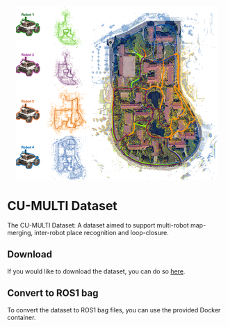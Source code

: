 <p align="center">
  <img src="./assets/banner_light.png" alt="banner" height="400">
</p>

# CU-MULTI Dataset

The CU-MULTI Dataset: A dataset aimed to support multi-robot map-merging, inter-robot place recognition and loop-closure. 

## Download 

If you would like to download the dataset, you can do so [here](https://drive.google.com/drive/folders/1lrhCDy2flNDyyPkKeTmA8tNgFj4JxSwi?usp=sharing).

## Convert to ROS1 bag

To convert the dataset to ROS1 bag files, you can use the provided Docker container. 